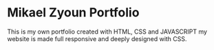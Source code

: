 # Mikael Zyoun Portfolio
 This is my own portfolio created with HTML, CSS and JAVASCRIPT my website is made full responsive and deeply designed with CSS. 
